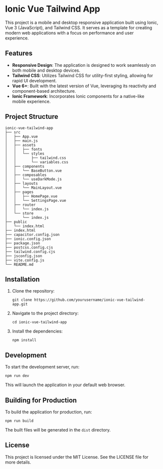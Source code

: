 # Ionic Vue Tailwind App

This project is a mobile and desktop responsive application built using Ionic, Vue 3 (JavaScript), and Tailwind CSS. It serves as a template for creating modern web applications with a focus on performance and user experience.

## Features

- **Responsive Design**: The application is designed to work seamlessly on both mobile and desktop devices.
- **Tailwind CSS**: Utilizes Tailwind CSS for utility-first styling, allowing for rapid UI development.
- **Vue 6+**: Built with the latest version of Vue, leveraging its reactivity and component-based architecture.
- **Ionic Framework**: Incorporates Ionic components for a native-like mobile experience.

## Project Structure

```
ionic-vue-tailwind-app
├── src
│   ├── App.vue
│   ├── main.js
│   ├── assets
│   │   ├── fonts
│   │   └── styles
│   │       ├── tailwind.css
│   │       └── variables.css
│   ├── components
│   │   └── BaseButton.vue
│   ├── composables
│   │   └── useDarkMode.js
│   ├── layouts
│   │   └── MainLayout.vue
│   ├── pages
│   │   ├── HomePage.vue
│   │   └── SettingsPage.vue
│   ├── router
│   │   └── index.js
│   └── store
│       └── index.js
├── public
│   └── index.html
├── index.html
├── capacitor.config.json
├── ionic.config.json
├── package.json
├── postcss.config.cjs
├── tailwind.config.cjs
├── jsconfig.json
├── vite.config.js
└── README.md
```

## Installation

1. Clone the repository:
   ```
   git clone https://github.com/yourusername/ionic-vue-tailwind-app.git
   ```

2. Navigate to the project directory:
   ```
   cd ionic-vue-tailwind-app
   ```

3. Install the dependencies:
   ```
   npm install
   ```

## Development

To start the development server, run:
```
npm run dev
```

This will launch the application in your default web browser.

## Building for Production

To build the application for production, run:
```
npm run build
```

The built files will be generated in the `dist` directory.

## License

This project is licensed under the MIT License. See the LICENSE file for more details.